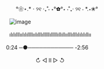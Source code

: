 
ㅤㅤㅤㅤㅤㅤㅤㅤㅤㅤㅤㅤㅤㅤㅤㅤㅤㅤㅤ °❀⋆.* ⋅ ୨୧ ‧₊˚⋅ ⋆°✿°⋆ ⋅˚₊‧ ୨୧ ⋅ *.⋆❀°
  
ㅤㅤㅤㅤㅤㅤㅤㅤㅤㅤㅤㅤㅤㅤㅤㅤㅤㅤ![image](https://github.com/Blightpb/Blightpb/assets/159180376/0d8d1040-1806-431e-afb8-16967d109812)               

ㅤㅤㅤㅤㅤㅤㅤㅤㅤㅤㅤㅤㅤㅤㅤㅤㅤㅤılılılllıılılıllllıılılllılllllılllllıllıllıılllılllılılılıllıı

 ㅤㅤㅤㅤㅤㅤㅤㅤㅤㅤㅤㅤㅤㅤㅤㅤㅤ 0:24 ─●──────────── -2:56

ㅤㅤㅤㅤㅤㅤㅤㅤㅤㅤㅤㅤㅤㅤㅤㅤㅤ    ㅤㅤㅤㅤㅤㅤ↻      ◁ II ▷     ↺




